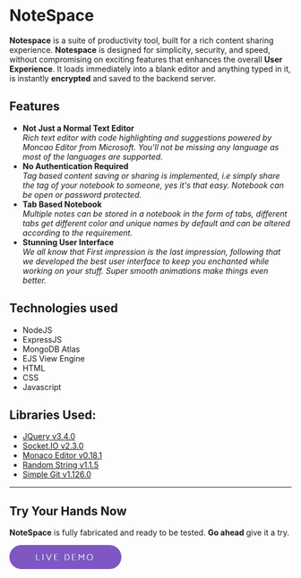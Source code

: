 # NoteSpace

**Notespace** is a suite of productivity tool, built for a rich content sharing experience. **Notespace** is designed for simplicity, security, and speed, without compromising on exciting features that enhances the overall **User Experience**. It loads immediately into a blank editor and anything typed in it, is instantly **encrypted** and saved to the backend server.

## Features
+ **Not Just a Normal Text Editor**  
*Rich text editor with code highlighting and suggestions powered by Moncao Editor from Microsoft. You'll not be missing any language as most of the languages are supported.*
+ **No Authentication Required**  
*Tag based content saving or sharing is implemented, i.e simply share the tag of your notebook to someone, yes it's that easy. Notebook can be open or password protected.*
+ **Tab Based Notebook**  
*Multiple notes can be stored in a notebook in the form of tabs, different tabs get different color and unique names by default and can be altered according to the requirement.*
+ **Stunning User Interface**  
*We all know that First impression is the last impression, following that we developed the best user interface to keep you enchanted while working on your stuff. Super smooth animations make things even better.*

## Technologies used
+ NodeJS
+ ExpressJS
+ MongoDB Atlas
+ EJS View Engine
+ HTML
+ CSS
+ Javascript

## Libraries Used:
- [JQuery v3.4.0](https://jquery.com/)
- [Socket.IO v2.3.0](https://socket.io/)
- [Monaco Editor v0.18.1](https://microsoft.github.io/monaco-editor/)
- [Random String v1.1.5](https://github.com/klughammer/node-randomstring/)
- [Simple Git v1.126.0](https://www.npmjs.com/package/simple-git/)

---
  
## Try Your Hands Now
**NoteSpace** is fully fabricated and ready to be tested. **Go ahead** give it a try.  

[<img src="public/img/demo.png" width="200">](http://notespaceapp.herokuapp.com/)
